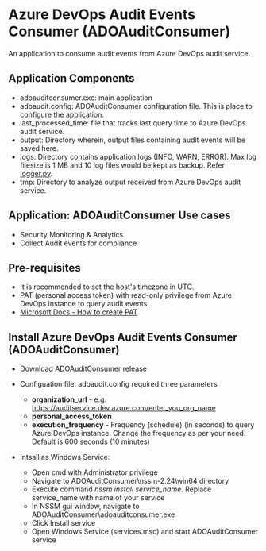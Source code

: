 # Azure DevOps Audit Events Consumer (ADOAuditConsumer)
An application to consume audit events from Azure DevOps audit service.

## Application Components
- adoauditconsumer.exe: main application
- adoaudit.config: ADOAuditConsumer configuration file. This is place to configure the application.
- last_processed_time: file that tracks last query time to Azure DevOps audit service.
- output: Directory wherein, output files containing audit events will be saved here.
- logs: Directory contains application logs (INFO, WARN, ERROR). Max log filesize is 1 MB and 10 log files would be kept as backup. Refer [logger.py](https://github.com/pratik-lal/ADOAuditConsumer/blob/master/logger.py).
- tmp: Directory to analyze output received from  Azure DevOps audit service.

## Application: ADOAuditConsumer Use cases
- Security Monitoring & Analytics
- Collect Audit events for compliance

## Pre-requisites
- It is recommended to set the host's timezone in UTC.
- PAT (personal access token) with read-only privilege from Azure DevOps instance to query audit events.
- [Microsoft Docs - How to create PAT](https://docs.microsoft.com/en-us/azure/devops/organizations/accounts/use-personal-access-tokens-to-authenticate?view=azure-devops&tabs=preview-page)

## Install Azure DevOps Audit Events Consumer (ADOAuditConsumer)
- Download ADOAuditConsumer release
- Configuation file: adoaudit.config required three parameters
  - **organization_url** - e.g. https://auditservice.dev.azure.com/enter_you_org_name
  - **personal_access_token**
  - **execution_frequency** - Frequency (schedule) (in seconds) to query Azure DevOps instance. Change the frequency as per your need. Default is 600 seconds (10 minutes)
  
- Intsall as Windows Service:
  - Open cmd with Administrator privilege
  - Navigate to ADOAuditConsumer\nssm-2.24\win64 directory
  - Execute command *nssm install service_name*. Replace service_name with name of your service
  - In NSSM gui window, navigate to ADOAuditConsumer\adoauditconsumer.exe
  - Click Install service
  - Open Windows Service (services.msc) and start ADOAuditConsumer service
  
